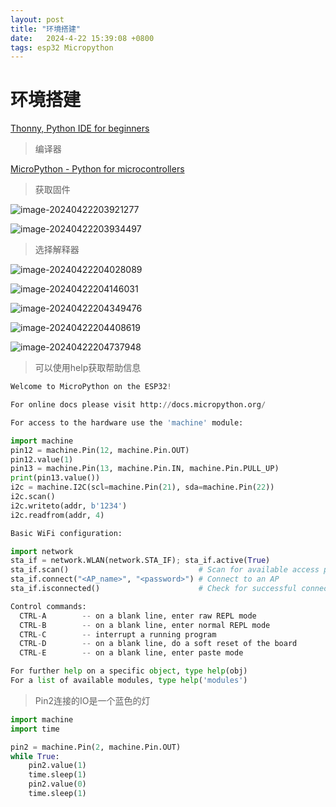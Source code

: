 ```yaml
---
layout: post
title: "环境搭建" 
date:   2024-4-22 15:39:08 +0800
tags: esp32 Micropython
---
```


# 环境搭建

[Thonny, Python IDE for beginners](https://thonny.org/)

> 编译器

[MicroPython - Python for microcontrollers](https://micropython.org/download/ESP32_GENERIC/)

> 获取固件

![image-20240422203921277](https://picture-01-1316374204.cos.ap-beijing.myqcloud.com/image/202404222039340.png)

![image-20240422203934497](https://picture-01-1316374204.cos.ap-beijing.myqcloud.com/image/202404222039526.png)

> 选择解释器

![image-20240422204028089](https://picture-01-1316374204.cos.ap-beijing.myqcloud.com/image/202404222040125.png)

![image-20240422204146031](https://picture-01-1316374204.cos.ap-beijing.myqcloud.com/image/202404222041066.png)

![image-20240422204349476](https://picture-01-1316374204.cos.ap-beijing.myqcloud.com/image/202404222043513.png)

![image-20240422204408619](https://picture-01-1316374204.cos.ap-beijing.myqcloud.com/image/202404222044651.png)

![image-20240422204737948](https://picture-01-1316374204.cos.ap-beijing.myqcloud.com/image/202404222047034.png)

> 可以使用help获取帮助信息

```python
Welcome to MicroPython on the ESP32!

For online docs please visit http://docs.micropython.org/

For access to the hardware use the 'machine' module:

import machine
pin12 = machine.Pin(12, machine.Pin.OUT)
pin12.value(1)
pin13 = machine.Pin(13, machine.Pin.IN, machine.Pin.PULL_UP)
print(pin13.value())
i2c = machine.I2C(scl=machine.Pin(21), sda=machine.Pin(22))
i2c.scan()
i2c.writeto(addr, b'1234')
i2c.readfrom(addr, 4)

Basic WiFi configuration:

import network
sta_if = network.WLAN(network.STA_IF); sta_if.active(True)
sta_if.scan()                             # Scan for available access points
sta_if.connect("<AP_name>", "<password>") # Connect to an AP
sta_if.isconnected()                      # Check for successful connection

Control commands:
  CTRL-A        -- on a blank line, enter raw REPL mode
  CTRL-B        -- on a blank line, enter normal REPL mode
  CTRL-C        -- interrupt a running program
  CTRL-D        -- on a blank line, do a soft reset of the board
  CTRL-E        -- on a blank line, enter paste mode

For further help on a specific object, type help(obj)
For a list of available modules, type help('modules')
```

> Pin2连接的IO是一个蓝色的灯

```python
import machine
import time

pin2 = machine.Pin(2, machine.Pin.OUT)
while True:
    pin2.value(1)
    time.sleep(1)
    pin2.value(0)
    time.sleep(1)
```

